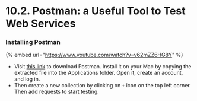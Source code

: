 # 10.2. Postman: a Useful Tool to Test Web Services

### Installing Postman

{% embed url="https://www.youtube.com/watch?v=v62mZZ6HG8Y" %}

* Visit [this link](https://www.postman.com/downloads/?utm\_source=postman-home) to download Postman. Install it on your Mac by copying the extracted file into the Applications folder. Open it, create an account, and log in.
* Then create a new collection by clicking on `+` icon on the top left corner. Then add requests to start testing.
